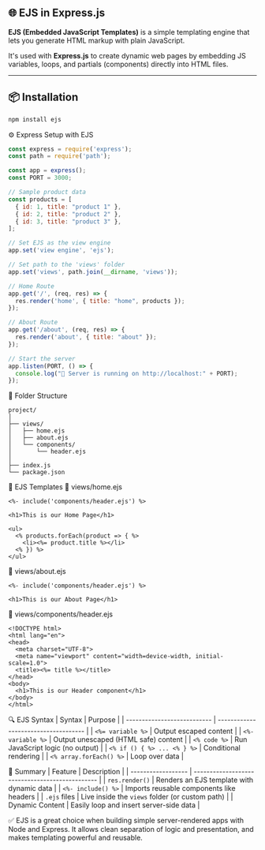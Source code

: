 ## 🌐 EJS in Express.js

**EJS (Embedded JavaScript Templates)** is a simple templating engine that lets you generate HTML markup with plain JavaScript.

It's used with **Express.js** to create dynamic web pages by embedding JS variables, loops, and partials (components) directly into HTML files.

---

## 📦 Installation

```bash
npm install ejs
```

⚙️ Express Setup with EJS
```js
const express = require('express');
const path = require('path');

const app = express();
const PORT = 3000;

// Sample product data
const products = [
  { id: 1, title: "product 1" },
  { id: 2, title: "product 2" },
  { id: 3, title: "product 3" },
];

// Set EJS as the view engine
app.set('view engine', 'ejs');

// Set path to the 'views' folder
app.set('views', path.join(__dirname, 'views'));

// Home Route
app.get('/', (req, res) => {
  res.render('home', { title: "home", products });
});

// About Route
app.get('/about', (req, res) => {
  res.render('about', { title: "about" });
});

// Start the server
app.listen(PORT, () => {
  console.log("🚀 Server is running on http://localhost:" + PORT);
});
```
📁 Folder Structure

```pgsql
project/
│
├── views/
│   ├── home.ejs
│   ├── about.ejs
│   └── components/
│       └── header.ejs
│
├── index.js
└── package.json
```

🧩 EJS Templates
📄 views/home.ejs
```ejs
<%- include('components/header.ejs') %>

<h1>This is our Home Page</h1>

<ul>
  <% products.forEach(product => { %>
    <li><%= product.title %></li>
  <% }) %>
</ul>
```

📄 views/about.ejs

```ejs
<%- include('components/header.ejs') %>

<h1>This is our About Page</h1>
```

🧱 views/components/header.ejs
```ejs
<!DOCTYPE html>
<html lang="en">
<head>
  <meta charset="UTF-8">
  <meta name="viewport" content="width=device-width, initial-scale=1.0">
  <title><%= title %></title>
</head>
<body>
  <h1>This is our Header component</h1>
</body>
</html>
```

🔍 EJS Syntax
| Syntax                      | Purpose                              |
| --------------------------- | ------------------------------------ |
| `<%= variable %>`           | Output escaped content               |
| `<%- variable %>`           | Output unescaped (HTML safe) content |
| `<% code %>`                | Run JavaScript logic (no output)     |
| `<% if () { %> ... <% } %>` | Conditional rendering                |
| `<% array.forEach() %>`     | Loop over data                       |

🧠 Summary
| Feature            | Description                                     |
| ------------------ | ----------------------------------------------- |
| `res.render()`     | Renders an EJS template with dynamic data       |
| `<%- include() %>` | Imports reusable components like headers        |
| `.ejs` files       | Live inside the `views` folder (or custom path) |
| Dynamic Content    | Easily loop and insert server-side data         |

✅ EJS is a great choice when building simple server-rendered apps with Node and Express. It allows clean separation of logic and presentation, and makes templating powerful and reusable.